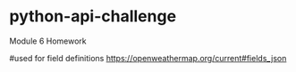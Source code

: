 # python-api-challenge
Module 6 Homework

#used for field definitions
https://openweathermap.org/current#fields_json